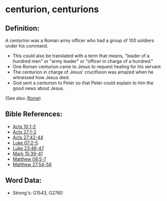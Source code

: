# centurion, centurions #

## Definition: ##

A centurion was a Roman army officer who had a group of 100 soldiers under his command.

* This could also be translated with a term that means, "leader of a hundred men" or "army leader" or "officer in charge of a hundred."
* One Roman centurion came to Jesus to request healing for his servant.
* The centurion in charge of Jesus' crucifixion was amazed when he witnessed how Jesus died.
* God sent a centurion to Peter so that Peter could explain to him the good news about Jesus.

(See also: [Rome](../other/rome.md))

## Bible References: ##

* [Acts 10:1-2](rc://en/tn/help/act/10/01)
* [Acts 27:1-2](rc://en/tn/help/act/27/01)
* [Acts 27:42-44](rc://en/tn/help/act/27/42)
* [Luke 07:2-5](rc://en/tn/help/luk/07/02)
* [Luke 23:46-47](rc://en/tn/help/luk/23/46)
* [Mark 15:39-41](rc://en/tn/help/mrk/15/39)
* [Matthew 08:5-7](rc://en/tn/help/mat/08/05)
* [Matthew 27:54-56](rc://en/tn/help/mat/27/54)

## Word Data: ##

* Strong's: G1543, G2760

